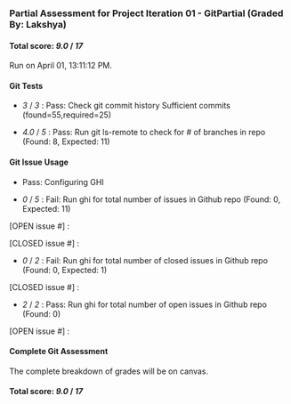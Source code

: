 ### Partial Assessment for Project Iteration 01 - GitPartial (Graded By: Lakshya)

#### Total score: _9.0_ / _17_

Run on April 01, 13:11:12 PM.


#### Git Tests

+  _3_ / _3_ : Pass: Check git commit history
Sufficient commits (found=55,required=25)

+  _4.0_ / _5_ : Pass: Run git ls-remote to check for # of branches in repo (Found: 8, Expected: 11)


#### Git Issue Usage

+ Pass: Configuring GHI

+  _0_ / _5_ : Fail: Run ghi for total number of issues in Github repo (Found: 0, Expected: 11) 

 [OPEN issue #] : 

[CLOSED issue #] : 

 



+  _0_ / _2_ : Fail: Run ghi for total number of closed issues in Github repo (Found: 0, Expected: 1)

[CLOSED issue #] : 





+  _2_ / _2_ : Pass: Run ghi for total number of open issues in Github repo (Found: 0)

[OPEN issue #] : 






#### Complete Git Assessment


The complete breakdown of grades will be on canvas.

#### Total score: _9.0_ / _17_


